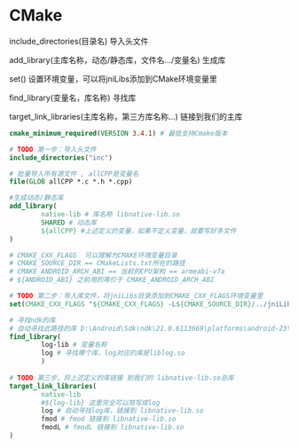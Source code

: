 # CMake

include_directories(目录名)	导入头文件

add_library(主库名称，动态/静态库，文件名.../变量名)	生成库

set()	设置环境变量，可以将jniLibs添加到CMake环境变量里

find_library(变量名，库名称)	寻找库

target_link_libraries(主库名称，第三方库名称...)	链接到我们的主库

```cmake
cmake_minimum_required(VERSION 3.4.1) # 最低支持Cmake版本

# TODO 第一步：导入头文件
include_directories("inc")

# 批量导入所有源文件 , allCPP是变量名
file(GLOB allCPP *.c *.h *.cpp)

#生成动态/静态库
add_library(
        native-lib # 库名称 libnative-lib.so
        SHARED # 动态库
        ${allCPP} #上述定义的变量，如果不定义变量，就要写好多文件
)

# CMAKE_CXX_FLAGS  可以理解为CMAKE环境变量目录
# CMAKE_SOURCE_DIR == CMakeLists.txt所在的路径
# CMAKE_ANDROID_ARCH_ABI == 当前的CPU架构 == armeabi-v7a
# ${ANDROID_ABI} 之前用的等价于 CMAKE_ANDROID_ARCH_ABI

# TODO 第二步：导入库文件，将jniLibs目录添加到CMAKE_CXX_FLAGS环境变量里
set(CMAKE_CXX_FLAGS "${CMAKE_CXX_FLAGS} -L${CMAKE_SOURCE_DIR}/../jniLibs/${CMAKE_ANDROID_ARCH_ABI}")

# 寻找ndk的库
# 自动寻找此路径的库 D:\Android\Sdk\ndk\21.0.6113669\platforms\android-23\arch-arm64\usr\lib\liblog.so
find_library(
        log-lib # 变量名称
        log # 寻找哪个库，log对应的库是liblog.so
        )
        
# TODO 第三步，将上述定义的库链接 到我们的 libnative-lib.so总库
target_link_libraries(
        native-lib
        #${log-lib} 这里完全可以简写成log
        log # 自动寻找log库，链接到 libnative-lib.so
        fmod # fmod 链接到 libnative-lib.so
        fmodL # fmodL 链接到 libnative-lib.so
)
```

